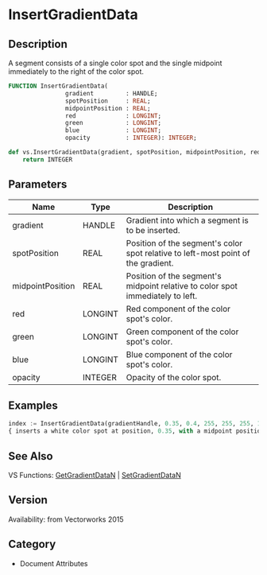 # InsertGradientData

## Description
A segment consists of a single color spot and the single midpoint immediately to the right of the color spot.

```pascal
FUNCTION InsertGradientData(
				gradient         : HANDLE;
				spotPosition     : REAL;
				midpointPosition : REAL;
				red              : LONGINT;
				green            : LONGINT;
				blue             : LONGINT;
				opacity          : INTEGER): INTEGER;
```

```python
def vs.InsertGradientData(gradient, spotPosition, midpointPosition, red, green, blue, opacity):
    return INTEGER
```

## Parameters
|Name|Type|Description|
|---|---|---|
|gradient|HANDLE|Gradient into which a segment is to be inserted.|
|spotPosition|REAL|Position of the segment's color spot relative to left-most point of the gradient.|
|midpointPosition|REAL|Position of the segment's midpoint relative to color spot immediately to left.|
|red|LONGINT|Red component of the color spot's color.|
|green|LONGINT|Green component of the color spot's color.|
|blue|LONGINT|Blue component of the color spot's color.|
|opacity|INTEGER|Opacity of the color spot.|

## Examples
```python
index := InsertGradientData(gradientHandle, 0.35, 0.4, 255, 255, 255, 100);
{ inserts a white color spot at position, 0.35, with a midpoint position of 0.4; 100 is max opacity (i.e. opaque) }
```

## See Also
VS Functions:
[GetGradientDataN](GetGradientDataN.md) 
| [SetGradientDataN](SetGradientDataN.md)

## Version
Availability: from Vectorworks 2015

## Category
* Document Attributes

